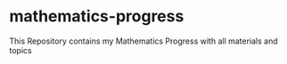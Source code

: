 # mathematics-progress
This Repository contains my Mathematics Progress with all materials and topics
